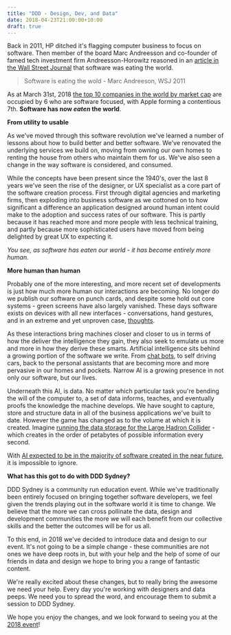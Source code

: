 ```yaml
---
title: "DDD - Design, Dev, and Data"
date: 2018-04-23T21:00:00+10:00
draft: true
---
```


Back in 2011, HP ditched it's flagging computer business to focus on software. Then member of the board Marc Andreesson and co-founder of famed tech investment firm Andreesson-Horowitz reasoned in an [article in the Wall Street Journal](https://a16z.com/2016/08/20/why-software-is-eating-the-world/) that software was eating the world.

> Software is eating the wold - Marc Andreeson, WSJ 2011
	
As at March 31st, 2018 [the top 10 companies in the world by market cap](https://en.wikipedia.org/wiki/List_of_public_corporations_by_market_capitalization) are occupied by 6 who are software focused, with Apple forming a contentious 7th. **Software has now _eaten_ the world**.

**From utility to usable**

As we've moved through this software revolution we've learned a number of lessons about how to build better and better software. We've renovated the underlying services we build on, moving from owning our own homes to renting the house from others who maintain them for us. We've also seen a change in the way software is considered, and consumed. 

While the concepts have been present since the 1940's, over the last 8 years we've seen the rise of the designer, or UX specialist as a core part of the software creation process. First through digital agencies and marketing firms, then exploding into business software as we cottoned on to how significant a difference an application designed around human intent could make to the adoption and success rates of our software. This is partly because it has reached more and more people with less technical training, and partly because more sophisticated users have moved from being delighted by great UX to expecting it.

_You see, as software has eaten our world - it has become entirely more human._

**More human than human**

Probably one of the more interesting, and more recent set of developments is just how much more human our interactions are becoming. No longer do we publish our software on punch cards, and despite some hold out core systems - green screens have also largely vanished. These days software exists on devices with all new interfaces - conversations, hand gestures, and in an extreme and yet unproven case, [thoughts](https://www.neuralink.com/). 

As these interactions bring machines closer and closer to us in terms of how the deliver the intelligence they gain, they also seek to emulate us more and more in how they derive these smarts. Artificial intelligence sits behind a growing portion of the software we write. From [chat bots](https://www.youtube.com/watch?v=p_6obejd1nc), to self driving cars, back to the personal assistants that are becoming more and more pervasive in our homes and pockets. Narrow AI is a growing presence in not only our software, but our lives.

Underneath this AI, is data. No matter which particular task you're bending the will of the computer to, a set of data informs, teaches, and eventually proofs the knowledge the machine develops. We have sought to capture, store and structure data in all of the business applications we've built to date. However the game has changed as to the volume at which it is created. Imagine [running the data storage for the Large Hadron Collider](https://www.itnews.com.au/news/computing-for-the-large-hadron-collider-310769) - which creates in the order of petabytes of possible information every second. 

With [AI expected to be in the majority of software created in the near future](https://www.gartner.com/newsroom/id/3763265), it is impossible to ignore.

**What has this got to do with DDD Sydney?**
	
DDD Sydney is a community run education event. While we've traditionally been entirely focused on bringing together software developers, we feel given the trends playing out in the software world it is time to change. We believe that the more we can cross pollinate the data, design and development  communities the more we will each benefit from our collective skills and the better the outcomes will be for us all. 

To this end, in 2018 we've decided to introduce data and design to our event. It's not going to be a simple change - these communities are not ones we have deep roots in, but with your help and the help of some of our friends in data and design we hope to bring you a range of fantastic content.

 We're really excited about these changes, but to really bring the awesome we need your help. Every day you're working with designers and data peeps. We need you to spread the word, and encourage them to submit a session to DDD Sydney. 

We hope you enjoy the changes, and we look forward to seeing you at the [2018 event](http://next.dddsydney.com.au/)!

